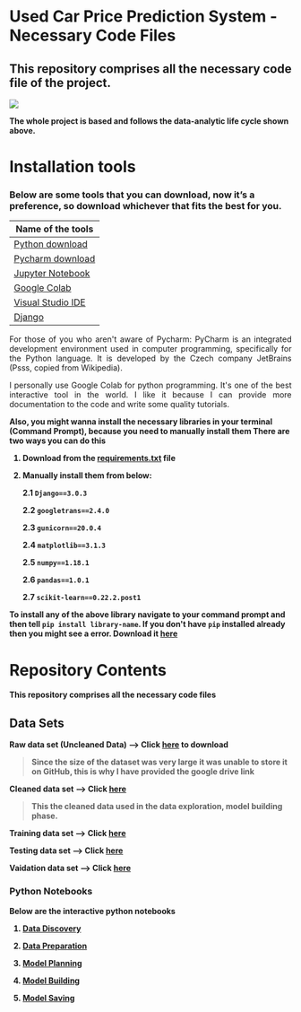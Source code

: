 # Used Car Price Prediction System - Necessary Code Files 

## This repository comprises all the necessary code file of the project.

<img src = "https://i.imgur.com/aJMp43P.png">

<b align = "justify"> The whole project is based and follows the data-analytic life cycle shown above.</b>


# Installation tools

### Below are some tools that you can download, now it’s a preference, so download whichever that fits the best for you.

| Name of the tools | 
| ------------- |
|[Python download](https://www.python.org/downloads/)|
|[Pycharm download](https://www.jetbrains.com/pycharm/download/#section=windows)|
|[Jupyter Notebook](https://jupyter.org/install)|
|[Google Colab](https://colab.research.google.com/notebooks/welcome.ipynb)|
|[Visual Studio IDE](https://code.visualstudio.com/)|
|[Django](https://www.djangoproject.com/)|



<p align="justify"> For those of you who aren't aware of Pycharm: PyCharm is an integrated development environment used in computer programming, specifically for the Python language. It is developed by the Czech company JetBrains (Psss, copied from Wikipedia).</p>

<p align = "justify">I personally use Google Colab for python programming. It's one of the best interactive tool in the world. I like it because I can provide more documentation to the code and write some quality tutorials.</p>

<b>Also, you might wanna install the necessary libraries in your terminal (Command Prompt), because you need to manually install them<b>
There are two ways you can do this
1. Download from the [requirements.txt](https://github.com/Tanu-N-Prabhu/Used_Car_Price_Prediction_System1/blob/master/requirements.txt) file 
  
2. Manually install them from below:

    2.1 `Django==3.0.3`
    
    2.2 `googletrans==2.4.0`
    
    2.3 `gunicorn==20.0.4`
    
    2.4 `matplotlib==3.1.3`
    
    2.5 `numpy==1.18.1`
    
    2.6 `pandas==1.0.1`
    
    2.7 `scikit-learn==0.22.2.post1`
    
To install any of the above library navigate to your command prompt and then tell `pip install library-name`. If you don't have `pip` installed already then you might see a error. Download it [here](https://pypi.org/project/pip/)



# Repository Contents

<b>This repository comprises all the necessary code files</b>

## Data Sets

Raw data set (Uncleaned Data) --> Click [here](https://drive.google.com/open?id=10uHx8frC71x5cpAPEcyUwjRzW5fJe4GU) to download
> Since the size of the dataset was very large it was unable to store it on GitHub, this is why I have provided the google drive link

Cleaned data set --> Click [here](https://github.com/Tanu-N-Prabhu/UsedCarPricePredictionSystem-Files/tree/master/Cleaned%20Dataset)
> This the cleaned data used in the data exploration, model building phase. 

Training data set --> Click [here](https://github.com/Tanu-N-Prabhu/UsedCarPricePredictionSystem-Files/tree/master/Testing%20set)

Testing data set --> Click [here](https://github.com/Tanu-N-Prabhu/UsedCarPricePredictionSystem-Files/tree/master/Testing%20set)

Vaidation data set --> Click [here](https://github.com/Tanu-N-Prabhu/UsedCarPricePredictionSystem-Files/tree/master/Validation%20set)

### Python Notebooks
Below are the interactive python notebooks

1. [Data Discovery](https://github.com/Tanu-N-Prabhu/UsedCarPricePredictionSystem-Files/blob/master/Discovery.ipynb)

2. [Data Preparation](https://github.com/Tanu-N-Prabhu/UsedCarPricePredictionSystem-Files/blob/master/Data_Preparation.ipynb)

3. [Model Planning](https://github.com/Tanu-N-Prabhu/UsedCarPricePredictionSystem-Files/blob/master/Model_Planning.ipynb)

4. [Model Building](https://github.com/Tanu-N-Prabhu/UsedCarPricePredictionSystem-Files/blob/master/Model_Building.ipynb)

5. [Model Saving](https://github.com/Tanu-N-Prabhu/UsedCarPricePredictionSystem-Files/blob/master/Model_Saving.ipynb)







